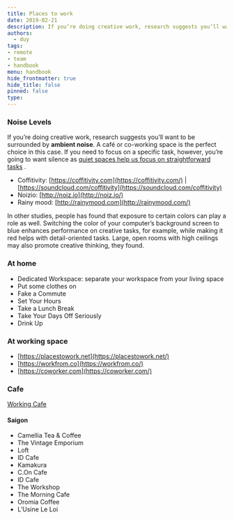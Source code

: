 ```yaml
---
title: Places to work
date: 2019-02-21
description: If you’re doing creative work, research suggests you’ll want to be surrounded by ambient noise. A café or co-working space is the perfect choice in this case. If you need to focus on a specific task, however, you’re going to want silence as [quiet spaces help us focus on straightforward tasks.
authors: 
  - duy
tags: 
- remote
- team
- handbook
menu: handbook
hide_frontmatter: true
hide_title: false
pinned: false
type:
---
```


### Noise Levels
If you’re doing creative work, research suggests you’ll want to be surrounded by **ambient noise**. A café or co-working space is the perfect choice in this case.
If you need to focus on a specific task, however, you’re going to want silence as [quiet spaces help us focus on straightforward tasks](http://well.blogs.nytimes.com/2013/06/21/how-the-hum-of-a-coffee-shop-can-boost-creativity/) .

* Coffitivity:  [https://coffitivity.com](https://coffitivity.com/)  |  [https://soundcloud.com/coffitivity](https://soundcloud.com/coffitivity) 
* Noizio:  [http://noiz.io](http://noiz.io/) 
* Rainy mood:  [http://rainymood.com](http://rainymood.com/) 

In other studies, people has found that exposure to certain colors can play a role as well. Switching the color of your computer’s background screen to blue enhances performance on creative tasks, for example, while making it red helps with detail-oriented tasks. Large, open rooms with high ceilings may also promote creative thinking, they found.

### At home
* Dedicated Workspace: separate your workspace from your living space
* Put some clothes on
* Fake a Commute
* Set Your Hours
* Take a Lunch Break
* Take Your Days Off Seriously
* Drink Up

### At working space
* [https://placestowork.net](https://placestowork.net/) 
* [https://workfrom.co](https://workfrom.co/) 
* [https://coworker.com](https://coworker.com/) 

### Cafe
[Working Cafe](https://www.notion.so/943409144680499da1a5a21993b33170) 

#### Saigon
* Camellia Tea & Coffee
* The Vintage Emporium
* Loft
* ID Cafe
* Kamakura
* C.On Cafe
* ID Cafe
* The Workshop
* The Morning Cafe
* Oromia Coffee
* L’Usine Le Loi